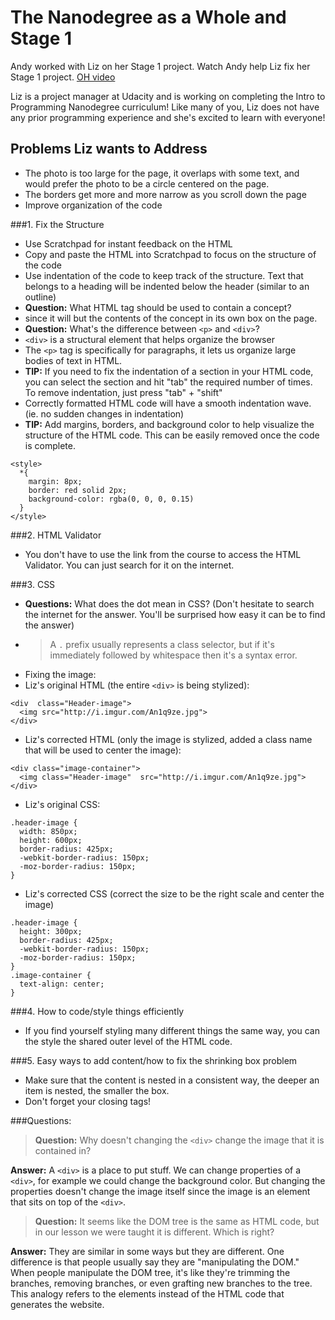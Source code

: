 The Nanodegree as a Whole and Stage 1
==========================================

Andy worked with Liz on her Stage 1 project. Watch Andy help Liz fix her Stage 1 project. [OH video](https://plus.google.com/events/cmtb5ijlk7s3jerqhq7op7jnfjo?authkey=COzZjMbU_baxrwE)

Liz is a project manager at Udacity and is working on completing the Intro to Programming  Nanodegree curriculum! Like many of you, Liz does not have any prior programming experience and she's excited to learn with everyone!

Problems Liz wants to Address
-----------------------------
  * The photo is too large for the page, it overlaps with some text, and would prefer the  photo to be a circle centered on the page.
  * The borders get more and more narrow as you scroll down the page
  * Improve organization of the code

###1. Fix the Structure
  * Use Scratchpad for instant feedback on the HTML
  * Copy and paste the HTML into Scratchpad to focus on the structure of the code
  * Use indentation of the code to keep track of the structure. Text that belongs to a  heading will be indented below the header (similar to an outline)
  * **Question:** What HTML tag should be used to contain a concept?
   * <div> since it will but the contents of the concept in its own box on the page.
  * **Question:** What's the difference between ```<p>``` and ```<div>```?
   * ```<div>``` is a structural element that helps organize the browser
   * The ```<p>``` tag is specifically for paragraphs, it lets us organize large bodies of text in HTML.
  * **TIP:** If you need to fix the indentation of a section in your HTML code, you can select  the section and hit "tab" the required number of times. To remove indentation, just press "tab" + "shift"
  * Correctly formatted HTML code will have a smooth indentation wave. (ie. no sudden changes  in indentation)
  * **TIP:** Add margins, borders, and background color to help visualize the structure of the  HTML code. This can be easily removed once the code is complete.
```
<style>
  *{
    margin: 8px;
    border: red solid 2px;
    background-color: rgba(0, 0, 0, 0.15)
  }
</style>
```

###2. HTML Validator
  * You don't have to use the link from the course to access the HTML Validator. You can just  search for it on the internet.

###3. CSS
  * **Questions:** What does the dot mean in CSS? (Don't hesitate to search the internet for  the answer. You'll be surprised how easy it can be to find the answer)
   *  >A ```.``` prefix usually represents a class selector, but if it's immediately followed   by whitespace then it's a syntax error.
  * Fixing the image:
   * Liz's original HTML (the entire ```<div>``` is being stylized):
```
<div  class="Header-image">
  <img src="http://i.imgur.com/An1q9ze.jpg">
</div>
```
   * Liz's corrected HTML (only the image is stylized, added a class name that will be used to center the image):
```
<div class="image-container">
  <img class="Header-image"  src="http://i.imgur.com/An1q9ze.jpg">
</div>
```
   * Liz's original CSS:
```
.header-image {
  width: 850px;
  height: 600px;
  border-radius: 425px;
  -webkit-border-radius: 150px;
  -moz-border-radius: 150px;
}
```
   * Liz's corrected CSS (correct the size to be the right scale and center the image)
```
.header-image {
  height: 300px;
  border-radius: 425px;
  -webkit-border-radius: 150px;
  -moz-border-radius: 150px;
}
.image-container {
  text-align: center;
}
```

###4. How to code/style things efficiently
  * If you find yourself styling many different things the same way, you can the style the shared  outer level of the HTML code.

###5. Easy ways to add content/how to fix the shrinking box problem
  * Make sure that the content is nested in a consistent way, the deeper an item is nested, the smaller the box.
  * Don't forget your closing tags!

###Questions:
>**Question:** Why doesn't changing the ```<div>``` change the image that it is contained in?

**Answer:**
A ```<div>``` is a place to put stuff. We can change properties of a ```<div>```, for example we  could change the background color. But changing the properties doesn't change the image itself since the image is  an element that sits on top of the ```<div>```.

>**Question:** It seems like the DOM tree is the same as HTML code, but in our lesson we were  taught it is different. Which is right?

**Answer:** They are similar in some ways but they are different. One difference is that people  usually say they are "manipulating the DOM." When people manipulate the DOM tree, it's like they're trimming the branches,  removing branches, or even grafting new branches to the tree. This analogy refers to the elements instead of  the HTML code that generates the website.
